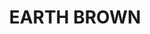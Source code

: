 ---
layout: product
title: "EARTH BROWN"
price: "300" 
desc: "Akrilna boja 17mL"
img_path: "/assets/img/A.MIG-0064.jpg"
brand: "AMMO"
available: false
special_offer: false
new: false
soon: false
cat: "020000"
subcat: "020100"
subsubcat: "020101"
sifra: "A.MIG-0064"
popular: false
---